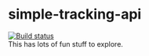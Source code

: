 # simple-tracking-api
[![Build status](https://dev.azure.com/oshan-kottege/simple-tracking-api/_apis/build/status/simple-tracking-api-build)](https://dev.azure.com/oshan-kottege/simple-tracking-api/_build/latest?definitionId=5)\
This has lots of fun stuff to explore.
